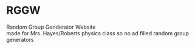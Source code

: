 # RGGW  
Random Group Genderator Website  
made for Mrs. Hayes/Roberts physics class so no ad filled random group generators
